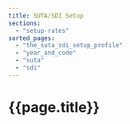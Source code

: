 ```yaml
---
title: SUTA/SDI Setup
sections:
  - "setup-rates"
sorted_pages:
  - "the_suta_sdi_setup_profile"
  - "year_and_code"
  - "suta"
  - "sdi"
---
```

# {{page.title}}
